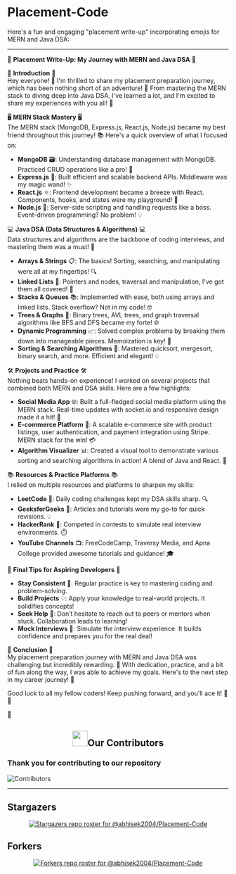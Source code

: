 # Placement-Code

Here's a fun and engaging "placement write-up" incorporating emojis for MERN and Java DSA:

---

🚀 **Placement Write-Up: My Journey with MERN and Java DSA** 🚀

🌟 **Introduction** 🌟  
Hey everyone! 🎉 I'm thrilled to share my placement preparation journey, which has been nothing short of an adventure! 🌈 From mastering the MERN stack to diving deep into Java DSA, I've learned a lot, and I'm excited to share my experiences with you all! 🤩

🖥️ **MERN Stack Mastery** 🖥️  
The MERN stack (MongoDB, Express.js, React.js, Node.js) became my best friend throughout this journey! 📚 Here's a quick overview of what I focused on:

- **MongoDB** 🗃️: Understanding database management with MongoDB. Practiced CRUD operations like a pro! 💪
- **Express.js** 🚀: Built efficient and scalable backend APIs. Middleware was my magic wand! ✨
- **React.js** ⚛️: Frontend development became a breeze with React. Components, hooks, and states were my playground! 🎨
- **Node.js** 🔄: Server-side scripting and handling requests like a boss. Event-driven programming? No problem! 💡

💻 **Java DSA (Data Structures & Algorithms)** 💻  
Data structures and algorithms are the backbone of coding interviews, and mastering them was a must! 🧠

- **Arrays & Strings** 📋: The basics! Sorting, searching, and manipulating were all at my fingertips! 🔍
- **Linked Lists** 🔗: Pointers and nodes, traversal and manipulation, I've got them all covered! 🎯
- **Stacks & Queues** 📚: Implemented with ease, both using arrays and linked lists. Stack overflow? Not in my code! 🤓
- **Trees & Graphs** 🌳: Binary trees, AVL trees, and graph traversal algorithms like BFS and DFS became my forte! 🌐
- **Dynamic Programming** 📈: Solved complex problems by breaking them down into manageable pieces. Memoization is key! 🔑
- **Sorting & Searching Algorithms** 🧩: Mastered quicksort, mergesort, binary search, and more. Efficient and elegant! 💡

🛠️ **Projects and Practice** 🛠️  
Nothing beats hands-on experience! I worked on several projects that combined both MERN and DSA skills. Here are a few highlights:

- **Social Media App** 🌐: Built a full-fledged social media platform using the MERN stack. Real-time updates with socket.io and responsive design made it a hit! 🎉
- **E-commerce Platform** 🛒: A scalable e-commerce site with product listings, user authentication, and payment integration using Stripe. MERN stack for the win! 💳
- **Algorithm Visualizer** 📊: Created a visual tool to demonstrate various sorting and searching algorithms in action! A blend of Java and React. 🎨

📚 **Resources & Practice Platforms** 📚  
I relied on multiple resources and platforms to sharpen my skills:

- **LeetCode** 🏅: Daily coding challenges kept my DSA skills sharp. 🔍
- **GeeksforGeeks** 📖: Articles and tutorials were my go-to for quick revisions. 💡
- **HackerRank** 🥇: Competed in contests to simulate real interview environments. ⏱️
- **YouTube Channels** 📺: FreeCodeCamp, Traversy Media, and Apna College provided awesome tutorials and guidance! 🎓

🎯 **Final Tips for Aspiring Developers** 🎯  
- **Stay Consistent** 📅: Regular practice is key to mastering coding and problem-solving.
- **Build Projects** 💡: Apply your knowledge to real-world projects. It solidifies concepts!
- **Seek Help** 🤝: Don’t hesitate to reach out to peers or mentors when stuck. Collaboration leads to learning!
- **Mock Interviews** 🎤: Simulate the interview experience. It builds confidence and prepares you for the real deal!

🌈 **Conclusion** 🌈  
My placement preparation journey with MERN and Java DSA was challenging but incredibly rewarding. 🌟 With dedication, practice, and a bit of fun along the way, I was able to achieve my goals. Here's to the next step in my career journey! 🚀

Good luck to all my fellow coders! Keep pushing forward, and you'll ace it! 🌟💪

🎉


## <h2 align="center"><img src="https://raw.githubusercontent.com/Tarikul-Islam-Anik/Animated-Fluent-Emojis/master/Emojis/Smilies/Red%20Heart.png" width="35" height="35">Our Contributors</h2>
<h3>Thank you for contributing to our repository</h3>

![Contributors](https://contrib.rocks/image?repo=abhisek2004/Placement-Code)

---

## Stargazers

<div align='center'>

[![Stargazers repo roster for @abhisek2004/Placement-Code](https://reporoster.com/stars/abhisek2004/Placement-Code)](https://github.com/abhisek2004/Placement-Code/stargazers)

</div>

## Forkers

<div align='center'>

[![Forkers repo roster for @abhisek2004/Placement-Code](https://reporoster.com/forks/abhisek2004/Placement-Code)](https://github.com/abhisek2004/Placement-Code/network/members)

</div>

